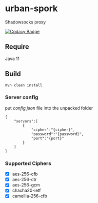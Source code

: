 # urban-spork

Shadowsocks proxy

[![Codacy Badge](https://api.codacy.com/project/badge/Grade/3286f43f4c854b4da8c1058637343273)](https://www.codacy.com/manual/Zmax0/urban-spork?utm_source=github.com&amp;utm_medium=referral&amp;utm_content=Zmax0/urban-spork&amp;utm_campaign=Badge_Grade)

## Require

Java 11

## Build

    mvn clean install
      
### Server config
put *config.json* file into the unpacked folder
  
    {
        "servers":[
            {
                "cipher":"{cipher}",
                "password":"{password}",
                "port":"{port}"
            }
        ]
    }

### Supported Ciphers
- [x] aes-256-cfb
- [x] aes-256-ctr
- [x] aes-256-gcm
- [x] chacha20-ietf
- [x] camellia-256-cfb
